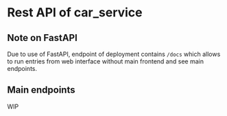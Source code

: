 # Rest API of car_service

## Note on FastAPI

Due to use of FastAPI, endpoint of deployment contains `/docs` which allows to 
run entries from web interface without main frontend and see main endpoints.

## Main endpoints

WIP
